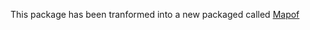 This package has been tranformed into a new packaged called [Mapof](https://github.com/science-for-democracy/mapof)
